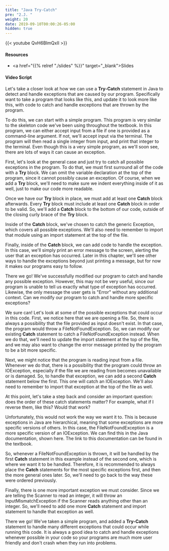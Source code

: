 ```yaml
---
title: "Java Try-Catch"
pre: "2.J. "
weight: 20
date: 2019-09-10T00:00:26-05:00
hidden: true
---
```


{{< youtube QvH6BImQxII >}}

#### Resources

* <a href="{{% relref "./slides" %}}" target="_blank">Slides</a>

#### Video Script

Let's take a closer look at how we can use a **Try-Catch** statement in Java to detect and handle exceptions that are caused by our program. Specifically want to take a program that looks like this, and update it to look more like this, with code to catch and handle exceptions that are thrown by the program.

To do this, we can start with a simple program. This program is very similar to the skeleton code we've been using throughout the textbook. In this program, we can either accept input from a file if one is provided as a command-line argument. If not, we'll accept input via the terminal. The program will then read a single integer from input, and print that integer to the terminal. Even though this is a very simple program, as we'll soon see, there are lots of ways it can cause an exception.

First, let's look at the general case and just try to catch all possible exceptions in the program. To do that, we must first surround all of the code with a **Try** block. We can omit the variable declaration at the top of the program, since it cannot possibly cause an exception. Of course, when we add a **Try** block, we'll need to make sure we indent everything inside of it as well, just to make our code more readable.

Once we have our **Try** block in place, we must add at least one **Catch** block afterwards. Every **Try** block must include at least one **Catch** block in order to be valid. So, we'll add a **Catch** block to the bottom of our code, outside of the closing curly brace of the **Try** block.

Inside of the **Catch** block, we've chosen to catch the generic Exception, which covers all possible exceptions. We'll also need to remember to import that module using an import statement at the top of the file.

Finally, inside of the **Catch** block, we can add code to handle the exception. In this case, we'll simply print an error message to the screen, alerting the user that an exception has occurred. Later in this chapter, we'll see other ways to handle the exceptions beyond just printing a message, but for now it makes our programs easy to follow.

There we go! We've successfully modified our program to catch and handle any possible exception. However, this may not be very useful, since our program is unable to tell us exactly what type of exception has occurred. Likewise, the only message the user gets is "Error" without any additional context. Can we modify our program to catch and handle more specific exceptions?

We sure can! Let's look at some of the possible exceptions that could occur in this code. First, we notice here that we are opening a file. So, there is always a possibility that the file provided as input doesn't exist. In that case, the program would throw a FileNotFoundException. So, we can modify our existing **Catch** statement to catch a FileNotFoundException instead. When we do that, we'll need to update the import statement at the top of the file, and we may also want to change the error message printed by the program to be a bit more specific.

Next, we might notice that the program is reading input from a file. Whenever we do that, there is a possibility that the program could throw an IOException, especially if the file we are reading from becomes unavailable or is damaged. So, to handle that exception, we can add a second **Catch** statement below the first. This one will catch an IOException. We'll also need to remember to import that exception at the top of the file as well.

At this point, let's take a step back and consider an important question: does the order of these catch statements matter? For example, what if I reverse them, like this? Would that work?

Unfortunately, this would not work the way we want it to. This is because exceptions in Java are hierarchical, meaning that some exceptions are more specific versions of others. In this case, the FileNotFoundException is a more specific version of an IOException. We can find this in the Java documentation, shown here. The link to this documentation can be found in the textbook.

So, whenever a FileNotFoundException is thrown, it will be handled by the first **Catch** statement in this example instead of the second one, which is where we want it to be handled. Therefore, it is recommended to always place the **Catch** statements for the most specific exceptions first, and then the more general ones later. So, we'll need to go back to the way these were ordered previously.

Finally, there is one more important exception we must consider. Since we are telling the Scanner to read an integer, it will throw an InputMismatchException if the Scanner reads anything other than an integer. So, we'll need to add one more **Catch** statement and import statement to handle that exception as well.

There we go! We've taken a simple program, and added a **Try-Catch** statement to handle many different exceptions that could occur while running this code. It is always a good idea to catch and handle exceptions whenever possible in your code so your programs are much more user friendly and don't crash when they run into problems.
